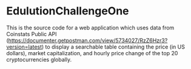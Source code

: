 # EdulutionChallengeOne
This is the source code for a web application which uses data from Coinstats Public API (https://documenter.getpostman.com/view/5734027/RzZ6Hzr3?version=latest) to display a searchable table containing the price (in US dollars), market capitalization, and hourly price change of the top 20 cryptocurrencies globally.
